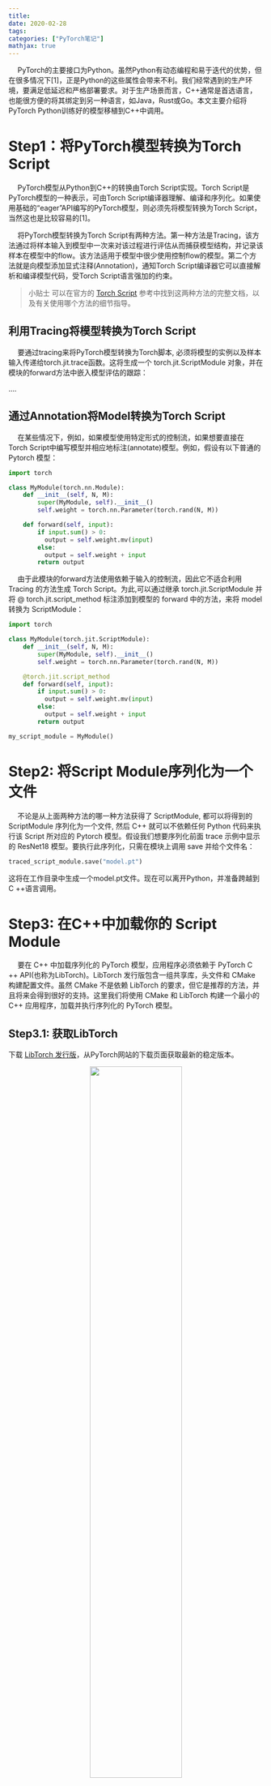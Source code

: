 ```yaml
---
title: 
date: 2020-02-28
tags:
categories: ["PyTorch笔记"]
mathjax: true
---
```


&emsp; PyTorch的主要接口为Python。虽然Python有动态编程和易于迭代的优势，但在很多情况下[1]，正是Python的这些属性会带来不利。我们经常遇到的生产环境，要满足低延迟和严格部署要求。对于生产场景而言，C++通常是首选语言，也能很方便的将其绑定到另一种语言，如Java，Rust或Go。本文主要介绍将PyTorch Python训练好的模型移植到C++中调用。
<!-- more -->

# Step1：将PyTorch模型转换为Torch Script
&emsp; PyTorch模型从Python到C++的转换由Torch Script实现。Torch Script是PyTorch模型的一种表示，可由Torch Script编译器理解、编译和序列化。如果使用基础的“eager”API编写的PyTorch模型，则必须先将模型转换为Torch Script，当然这也是比较容易的[1]。

&emsp; 将PyTorch模型转换为Torch Script有两种方法。第一种方法是Tracing，该方法通过将样本输入到模型中一次来对该过程进行评估从而捕获模型结构，并记录该样本在模型中的flow。该方法适用于模型中很少使用控制flow的模型。第二个方法就是向模型添加显式注释(Annotation)，通知Torch Script编译器它可以直接解析和编译模型代码，受Torch Script语言强加的约束。

> 小贴士 可以在官方的 [Torch Script](https://pytorch.org/docs/master/jit.html) 参考中找到这两种方法的完整文档，以及有关使用哪个方法的细节指导。


## 利用Tracing将模型转换为Torch Script
&emsp; 要通过tracing来将PyTorch模型转换为Torch脚本, 必须将模型的实例以及样本输入传递给torch.jit.trace函数。这将生成一个 torch.jit.ScriptModule 对象，并在模块的forward方法中嵌入模型评估的跟踪：


....


## 通过Annotation将Model转换为Torch Script
&emsp; 在某些情况下，例如，如果模型使用特定形式的控制流，如果想要直接在 Torch Script中编写模型并相应地标注(annotate)模型。例如，假设有以下普通的 Pytorch 模型：
```python
import torch

class MyModule(torch.nn.Module):
    def __init__(self, N, M):
        super(MyModule, self).__init__()
        self.weight = torch.nn.Parameter(torch.rand(N, M))

    def forward(self, input):
        if input.sum() > 0:
          output = self.weight.mv(input)
        else:
          output = self.weight + input
        return output
```

&emsp; 由于此模块的forward方法使用依赖于输入的控制流，因此它不适合利用 Tracing 的方法生成 Torch Script。为此,可以通过继承 torch.jit.ScriptModule 并将 @ torch.jit.script_method 标注添加到模型的 forward 中的方法，来将 model 转换为 ScriptModule：
```python
import torch

class MyModule(torch.jit.ScriptModule):
    def __init__(self, N, M):
        super(MyModule, self).__init__()
        self.weight = torch.nn.Parameter(torch.rand(N, M))

    @torch.jit.script_method
    def forward(self, input):
        if input.sum() > 0:
          output = self.weight.mv(input)
        else:
          output = self.weight + input
        return output

my_script_module = MyModule()
```


# Step2: 将Script Module序列化为一个文件
&emsp; 不论是从上面两种方法的哪一种方法获得了 ScriptModule, 都可以将得到的ScriptModule 序列化为一个文件, 然后 C++ 就可以不依赖任何 Python 代码来执行该 Script 所对应的 Pytorch 模型。假设我们想要序列化前面 trace 示例中显示的 ResNet18 模型。要执行此序列化，只需在模块上调用 save 并给个文件名：

```python
traced_script_module.save("model.pt")
```

这将在工作目录中生成一个model.pt文件。现在可以离开Python，并准备跨越到C ++语言调用。


# Step3: 在C++中加载你的 Script Module
&emsp; 要在 C++ 中加载序列化的 PyTorch 模型，应用程序必须依赖于 PyTorch C ++ API(也称为LibTorch)。LibTorch 发行版包含一组共享库，头文件和 CMake 构建配置文件。虽然 CMake 不是依赖 LibTorch 的要求，但它是推荐的方法，并且将来会得到很好的支持。这里我们将使用 CMake 和 LibTorch 构建一个最小的 C++ 应用程序，加载并执行序列化的 PyTorch 模型。

## Step3.1: 获取LibTorch
下载 [LibTorch 发行版](https://pytorch.org/)，从PyTorch网站的下载页面获取最新的稳定版本。

<div align=center>
  <img src="https://github.com/JuneXia/JuneXia.github.io/raw/hexo/source/images/envtool/pytorch_in_production1.jpg" width = 60% height = 60% />
</div>

下载 LibTorch 并解压缩到某个目录下，则有以下目录结构：
```bash
libtorch/
  bin/
  include/
  lib/
  share/
  build-hash
  build-version
```
lib/ 包含含链接的共享库,\
include/ 包含程序需要include的头文件,\
share/包含必要的CMake配置文件使得 find_package(Torch) \

> 小贴士: 在Windows平台上, debug and release builds are not ABI-compatible. 如果要使用debug, 要使用源码编译 PyTorch 方法。


## Step3.2: 构建应用程序
```bash
xj@ubuntu:~/dev/$ mkdir cppml
xj@ubuntu:~/dev/$ cd cppml
xj@ubuntu:~/dev/cppml$ 新建下面两个文件
CMakeLists.txt  example.cpp
```

example.cpp
```cpp
#include <iostream>
#include <torch/script.h> // One-stop header.
#include <torch/torch.h>


int main(int argc, const char* argv[]) {
    if (argc != 2) {
        std::cerr << "usage: example-app <path-to-exported-script-module>\n";
        // return -1;
    }
    int device_id = 0;
    const char *model_path = "/home/to/dev/proml/maskface/modeltest.pt";

    torch::Device device(torch::cuda::is_available() ? torch::kCUDA :torch::kCPU, device_id);
    torch::jit::script::Module module;
    //gpu optimize
    torch::NoGradGuard no_grad;
    try {
        // Deserialize the ScriptModule from a file using torch::jit::load().
        module = torch::jit::load(model_path);

        //gpu optimize
        module.eval();
    }
    catch (const c10::Error& e) {
        std::cerr << "error loading the model\n";
        return -1;
    }

    std::cout << "ok\n";


// Create a vector of inputs.
    at::Tensor input_tensor=torch::ones({1, 3, 224, 224});
    input_tensor=input_tensor.to(device);
    std::vector<torch::jit::IValue> inputs;
    inputs.push_back(input_tensor);

// Execute the model and turn its output into a tensor.
    at::Tensor output = module.forward(inputs).toTensor();
    std::cout << output.slice(/*dim=*/1, /*start=*/0, /*end=*/5) << '\n';
}
```


CMakeLists.txt
```cmake
cmake_minimum_required(VERSION 3.0 FATAL_ERROR)
project(custom_ops)

find_package(Torch REQUIRED)

add_executable(example example.cpp)
target_link_libraries(example "${TORCH_LIBRARIES}")
set_property(TARGET example PROPERTY CXX_STANDARD 11)
```

## Step3.3: 编译
```bash
xj@ubuntu:~/dev/cppml$ mkdir build
xj@ubuntu:~/dev/cppml$ cd build
xj@ubuntu:~/dev/cppml$ cmake -DCMAKE_PREFIX_PATH=/path/to/libtorch ..
xj@ubuntu:~/dev/cppml$ make
```
其中 /path/to/libtorch 是解压缩的 LibTorch 发行版的完整路径。


## Step3.4: 执行测试
```bash
xj@ubuntu:~/dev/cppml$ ./example /path/to/model.pt
```


# 在CLion IDE中构建libtorch应用程序
&emsp; 实际开发中用IDE会方便代码开发、调试，本节使用CLion构建libtorch应用程序，其实和上面的步骤差不多，只不过要稍微改下 CMakeLists.txt。 [2]

## 新建CLion工程
安装好并启动 CLion 后，新建工程，例如新建一个名为test的工程，新建好的工程目录结构如下：
<div align=center>
  <img src="https://github.com/JuneXia/JuneXia.github.io/raw/hexo/source/images/envtool/pytorch_in_production2.jpg" width = 60% height = 60% />
</div>


## 修改CMakeLists.txt
```cmake
cmake_minimum_required(VERSION 3.13)
project(test)

set(CMAKE_CXX_STANDARD 11)

set(Torch_DIR /home/to/program/libtorch/share/cmake/Torch)   # 根据自己保存的路径输入

find_package(Torch REQUIRED)   # 查找库

if(NOT Torch_FOUND)
    message(FATAL_ERROR "Pytorch Not Found!")
endif(NOT Torch_FOUND)

add_executable(test main.cpp)

target_link_libraries(test "${TORCH_LIBRARIES}")   # 添加链接文件
```

编写好CMakeLists.txt后，在CLion中直接构建即可。



# 参考文献
[1] [在C++中加载PYTORCH模型](https://pytorch.apachecn.org/docs/1.0/cpp_export.html)
[2] [libtorch 的配置以及简单使用](https://jackan.cn/2018/12/23/libtorch-test/)






---------------------------------------------------------------



LibTorch各版本下载链接：\
[LibTorch library package](https://opam.ocaml.org/packages/libtorch/libtorch.1.1.0/)

[Libtorch踩坑实录：non-scalar type， '->' has non-pointer type，opencv，Expected Tensor but got Tuple](https://www.jianshu.com/p/186bcdfe9492)

[使用libtorch进行c++工程化流程](https://blog.csdn.net/qq_39016917/article/details/102976965)

[INSTALLING C++ DISTRIBUTIONS OF PYTORCH](https://pytorch.org/cppdocs/installing.html)

[PyTorch Resources](https://pytorch.org/resources/)

[torch.onnx](https://pytorch.apachecn.org/docs/0.3/onnx.html)



[TORCHSCRIPT](https://pytorch.org/docs/master/jit.html)
